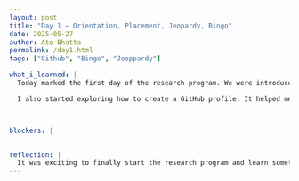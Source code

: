 ```yaml
---
layout: post
title: "Day 1 – Orientation, Placement, Jeopardy, Bingo"
date: 2025-05-27
author: Ato Bhatta
permalink: /day1.html
tags: ["Github", "Bingo", "Jeoppardy"]

what_i_learned: |
  Today marked the first day of the research program. We were introduced to the basics of GitHub, including how it works, common commands, and how to manage code using version control. It was a great start to understanding how developers collaborate and track changes in projects..

  I also started exploring how to create a GitHub profile. It helped me understand how developers share their work and ideas with the world, and I’m excited to try building my own blog page soon.



blockers: |
  

reflection: |
  It was exciting to finally start the research program and learn something new. Getting introduced to GitHub and using some basic commands helped me understand how developers keep track of their work. I’ve heard about GitHub before, but actually using it made things clearer. I’m looking forward to learning more and using these tools in real projects.
---
```

